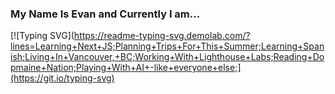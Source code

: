 ### My Name Is Evan and Currently I am...

[![Typing SVG](https://readme-typing-svg.demolab.com/?lines=Learning+Next+JS;Planning+Trips+For+This+Summer;Learning+Spanish;Living+In+Vancouver,+BC;Working+With+Lighthouse+Labs;Reading+Dopmaine+Nation;Playing+With+AI+-like+everyone+else;](https://git.io/typing-svg)



<!--
**evanquirk/evanquirk** is a ✨ _special_ ✨ repository because its `README.md` (this file) appears on your GitHub profile.

Here are some ideas to get you started:

- 🔭 I’m currently working on ...
- 🌱 I’m currently learning ...
- 👯 I’m looking to collaborate on ...
- 🤔 I’m looking for help with ...
- 💬 Ask me about ...
- 📫 How to reach me: ...
- 😄 Pronouns: ...
- ⚡ Fun fact: ...
-->
